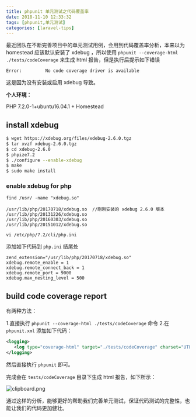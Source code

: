 ```yaml
---
title: phpunit 单元测试之代码覆盖率
date: 2018-11-10 12:33:32
tags: [phpunit,单元测试]
categories: [laravel-tips]
---
```


最近团队在不断完善项目中的单元测试用例，会用到代码覆盖率分析，本来以为 homestead 应该默认安装了 xdebug ，所以使用 `phpunit --coverage-html ./tests/codeCoverage` 来生成 html 报告，但是执行后提示如下错误
```
Error:         No code coverage driver is available
```
这是因为没有安装或启用 xdebug 导致。

**个人环境：**

PHP 7.2.0-1+ubuntu16.04.1 + Homestead 

## install xdebug

```sh
$ wget https://xdebug.org/files/xdebug-2.6.0.tgz
$ tar xvzf xdebug-2.6.0.tgz
$ cd xdebug-2.6.0
$ phpize7.2
$ ./configure --enable-xdebug
$ make
$ sudo make install
```

### enable xdebug for php
```
find /usr/ -name "xdebug.so"
```
```
/usr/lib/php/20170718/xdebug.so  //刚刚安装的 xdebug 2.6.0 版本
/usr/lib/php/20131226/xdebug.so
/usr/lib/php/20160303/xdebug.so
/usr/lib/php/20151012/xdebug.so
```
```
vi /etc/php/7.2/cli/php.ini
```
添加如下代码到 `php.ini` 结尾处
```
zend_extension="/usr/lib/php/20170718/xdebug.so"
xdebug.remote_enable = 1
xdebug.remote_connect_back = 1
xdebug.remote_port = 9000
xdebug.max_nesting_level = 500
```

## build code coverage report

有两种方法：

1.直接执行 `phpunit --coverage-html ./tests/codeCoverage` 命令
2.在 `phpunit.xml` 添加如下代码：

```xml
<logging>
   <log type="coverage-html" target="./tests/codeCoverage" charset="UTF-8"/>
</logging>
```
然后直接执行 `phpunit` 即可。

完成会在 `tests/codeCoverage` 目录下生成 html 报告，如下所示：


![clipboard.png](https://cdn.chenhow.com/phpunit-code-coverage/1.png)

通过这样的分析，能够更好的帮助我们完善单元测试，保证代码测试的完整性，也能让我们的代码更加健壮。

